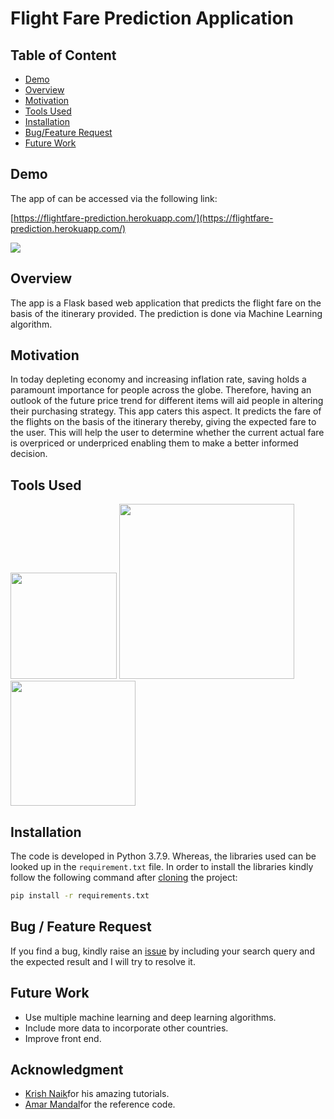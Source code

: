 # Flight Fare Prediction Application

## Table of Content

* [Demo](#Demo)
* [Overview](#Overview)
* [Motivation](#Motivation)
* [Tools Used](#Tools-Used)
* [Installation](#Installation)
* [Bug/Feature Request](##bug---feature-request)
* [Future Work](#Future-Work)


## Demo
The app of can be accessed via the following link:

[https://flightfare-prediction.herokuapp.com/](https://flightfare-prediction.herokuapp.com/)

[![](https://imgur.com/Zr0pbY3.png)](https://flightfare-prediction.herokuapp.com/)

## Overview
The app is a Flask based web application that predicts the flight fare on the basis of the itinerary provided. The prediction is done via Machine Learning algorithm. 

## Motivation
In today depleting economy and increasing inflation rate, saving holds a paramount importance for people across the globe. Therefore, having an outlook of the future price trend for different items will aid people in altering their purchasing strategy. This app caters this aspect. It predicts the fare of the flights on the basis of the itinerary thereby, giving the expected fare to the user. This will help the user to determine whether the current actual fare is overpriced or underpriced enabling them to make a better informed decision. 

## Tools Used

[<img target="_blank" src="https://flask.palletsprojects.com/en/1.1.x/_images/flask-logo.png" width=170>](https://flask.palletsprojects.com/en/1.1.x/) [<img target="_blank" src="https://number1.co.za/wp-content/uploads/2017/10/gunicorn_logo-300x85.png" width=280>](https://gunicorn.org) [<img target="_blank" src="https://scikit-learn.org/stable/_static/scikit-learn-logo-small.png" width=200>](https://scikit-learn.org/stable/) 

## Installation

The code is developed in Python 3.7.9. Whereas, the libraries used can be looked up in the `requirement.txt` file. In order to install the libraries kindly follow the following command after [cloning](https://www.howtogeek.com/451360/how-to-clone-a-github-repository/) the project:

```bash
pip install -r requirements.txt
```

## Bug / Feature Request

If you find a bug, kindly raise an [issue](https://github.com/msaad1311/Flight-Fare/issues) by including your search query and the expected result and I will try to resolve it. 

## Future Work

* Use multiple machine learning and deep learning algorithms.
* Include more data to incorporate other countries.
* Improve front end.

## Acknowledgment 

* [Krish Naik](https://github.com/krishnaik06)for his amazing tutorials. 
* [Amar Mandal](https://github.com/Mandal-21/Flight-Price-Prediction)for the reference code.
